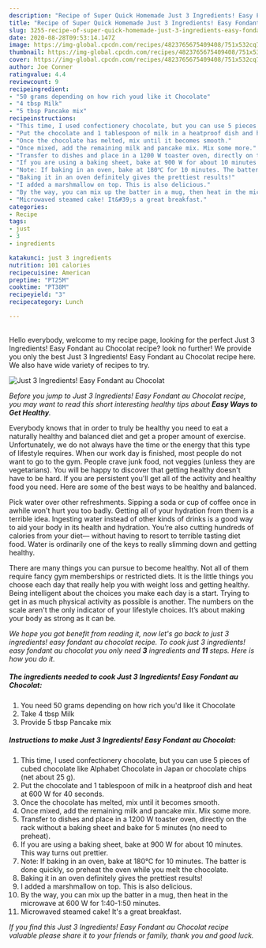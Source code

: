 ```yaml
---
description: "Recipe of Super Quick Homemade Just 3 Ingredients! Easy Fondant au Chocolat"
title: "Recipe of Super Quick Homemade Just 3 Ingredients! Easy Fondant au Chocolat"
slug: 3255-recipe-of-super-quick-homemade-just-3-ingredients-easy-fondant-au-chocolat
date: 2020-08-28T09:53:14.147Z
image: https://img-global.cpcdn.com/recipes/4823765675409408/751x532cq70/just-3-ingredients-easy-fondant-au-chocolat-recipe-main-photo.jpg
thumbnail: https://img-global.cpcdn.com/recipes/4823765675409408/751x532cq70/just-3-ingredients-easy-fondant-au-chocolat-recipe-main-photo.jpg
cover: https://img-global.cpcdn.com/recipes/4823765675409408/751x532cq70/just-3-ingredients-easy-fondant-au-chocolat-recipe-main-photo.jpg
author: Joe Conner
ratingvalue: 4.4
reviewcount: 9
recipeingredient:
- "50 grams depending on how rich youd like it Chocolate"
- "4 tbsp Milk"
- "5 tbsp Pancake mix"
recipeinstructions:
- "This time, I used confectionery chocolate, but you can use 5 pieces of cubed chocolate like Alphabet Chocolate in Japan or chocolate chips (net about 25 g)."
- "Put the chocolate and 1 tablespoon of milk in a heatproof dish and heat at 600 W for 40 seconds."
- "Once the chocolate has melted, mix until it becomes smooth."
- "Once mixed, add the remaining milk and pancake mix. Mix some more."
- "Transfer to dishes and place in a 1200 W toaster oven, directly on the rack without a baking sheet and bake for 5 minutes (no need to preheat)."
- "If you are using a baking sheet, bake at 900 W for about 10 minutes. This way turns out prettier."
- "Note: If baking in an oven, bake at 180℃ for 10 minutes. The batter is done quickly, so preheat the oven while you melt the chocolate."
- "Baking it in an oven definitely gives the prettiest results!"
- "I added a marshmallow on top. This is also delicious."
- "By the way, you can mix up the batter in a mug, then heat in the microwave at 600 W for 1:40-1:50 minutes."
- "Microwaved steamed cake! It&#39;s a great breakfast."
categories:
- Recipe
tags:
- just
- 3
- ingredients

katakunci: just 3 ingredients 
nutrition: 101 calories
recipecuisine: American
preptime: "PT25M"
cooktime: "PT38M"
recipeyield: "3"
recipecategory: Lunch

---
```

<br>
Hello everybody, welcome to my recipe page, looking for the perfect Just 3 Ingredients! Easy Fondant au Chocolat recipe? look no further! We provide you only the best Just 3 Ingredients! Easy Fondant au Chocolat recipe here. We also have wide variety of recipes to try.
<br>


![Just 3 Ingredients! Easy Fondant au Chocolat](https://img-global.cpcdn.com/recipes/4823765675409408/751x532cq70/just-3-ingredients-easy-fondant-au-chocolat-recipe-main-photo.jpg)

<i>Before you jump to Just 3 Ingredients! Easy Fondant au Chocolat recipe, you may want to read this short interesting healthy tips about <strong>Easy Ways to Get Healthy</strong>.</i>

Everybody knows that in order to truly be healthy you need to eat a naturally healthy and balanced diet and get a proper amount of exercise. Unfortunately, we do not always have the time or the energy that this type of lifestyle requires. When our work day is finished, most people do not want to go to the gym. People crave junk food, not veggies (unless they are vegetarians). You will be happy to discover that getting healthy doesn't have to be hard. If you are persistent you'll get all of the activity and healthy food you need. Here are some of the best ways to be healthy and balanced.

Pick water over other refreshments. Sipping a soda or cup of coffee once in awhile won't hurt you too badly. Getting all of your hydration from them is a terrible idea. Ingesting water instead of other kinds of drinks is a good way to aid your body in its health and hydration. You’re also cutting hundreds of calories from your diet— without having to resort to terrible tasting diet food. Water is ordinarily one of the keys to really slimming down and getting healthy.

There are many things you can pursue to become healthy. Not all of them require fancy gym memberships or restricted diets. It is the little things you choose each day that really help you with weight loss and getting healthy. Being intelligent about the choices you make each day is a start. Trying to get in as much physical activity as possible is another. The numbers on the scale aren't the only indicator of your lifestyle choices. It’s about making your body as strong as it can be. 


<i>We hope you got benefit from reading it, now let's go back to just 3 ingredients! easy fondant au chocolat recipe. To cook just 3 ingredients! easy fondant au chocolat you only need <strong>3</strong> ingredients and <strong>11</strong> steps. Here is how you do it.
</i>

##### The ingredients needed to cook Just 3 Ingredients! Easy Fondant au Chocolat:

1. You need 50 grams depending on how rich you&#39;d like it Chocolate
1. Take 4 tbsp Milk
1. Provide 5 tbsp Pancake mix


##### Instructions to make Just 3 Ingredients! Easy Fondant au Chocolat:

1. This time, I used confectionery chocolate, but you can use 5 pieces of cubed chocolate like Alphabet Chocolate in Japan or chocolate chips (net about 25 g).
1. Put the chocolate and 1 tablespoon of milk in a heatproof dish and heat at 600 W for 40 seconds.
1. Once the chocolate has melted, mix until it becomes smooth.
1. Once mixed, add the remaining milk and pancake mix. Mix some more.
1. Transfer to dishes and place in a 1200 W toaster oven, directly on the rack without a baking sheet and bake for 5 minutes (no need to preheat).
1. If you are using a baking sheet, bake at 900 W for about 10 minutes. This way turns out prettier.
1. Note: If baking in an oven, bake at 180℃ for 10 minutes. The batter is done quickly, so preheat the oven while you melt the chocolate.
1. Baking it in an oven definitely gives the prettiest results!
1. I added a marshmallow on top. This is also delicious.
1. By the way, you can mix up the batter in a mug, then heat in the microwave at 600 W for 1:40-1:50 minutes.
1. Microwaved steamed cake! It&#39;s a great breakfast.


<i>If you find this Just 3 Ingredients! Easy Fondant au Chocolat recipe valuable please share it to your friends or family, thank you and good luck.</i>
